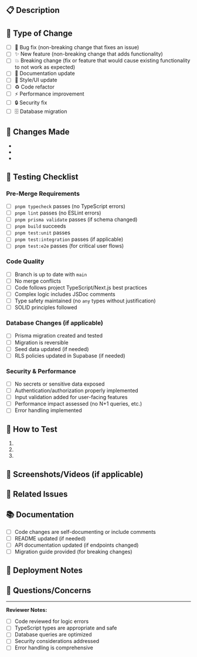 ## 📋 Description
<!-- Provide a clear and concise description of your changes -->


## 🔧 Type of Change
- [ ] 🐛 Bug fix (non-breaking change that fixes an issue)
- [ ] ✨ New feature (non-breaking change that adds functionality)
- [ ] 💥 Breaking change (fix or feature that would cause existing functionality to not work as expected)
- [ ] 📝 Documentation update
- [ ] 🎨 Style/UI update
- [ ] ♻️ Code refactor
- [ ] ⚡ Performance improvement
- [ ] 🔒 Security fix
- [ ] 🗄️ Database migration

## 📝 Changes Made
<!-- List the main changes in bullet points -->
- 
- 
- 

## 🧪 Testing Checklist

### Pre-Merge Requirements
- [ ] `pnpm typecheck` passes (no TypeScript errors)
- [ ] `pnpm lint` passes (no ESLint errors)
- [ ] `pnpm prisma validate` passes (if schema changed)
- [ ] `pnpm build` succeeds
- [ ] `pnpm test:unit` passes
- [ ] `pnpm test:integration` passes (if applicable)
- [ ] `pnpm test:e2e` passes (for critical user flows)

### Code Quality
- [ ] Branch is up to date with `main`
- [ ] No merge conflicts
- [ ] Code follows project TypeScript/Next.js best practices
- [ ] Complex logic includes JSDoc comments
- [ ] Type safety maintained (no `any` types without justification)
- [ ] SOLID principles followed

### Database Changes (if applicable)
- [ ] Prisma migration created and tested
- [ ] Migration is reversible
- [ ] Seed data updated (if needed)
- [ ] RLS policies updated in Supabase (if needed)

### Security & Performance
- [ ] No secrets or sensitive data exposed
- [ ] Authentication/authorization properly implemented
- [ ] Input validation added for user-facing features
- [ ] Performance impact assessed (no N+1 queries, etc.)
- [ ] Error handling implemented

## 🧪 How to Test
<!-- Describe the testing steps performed -->

1. 
2. 
3. 

## 📸 Screenshots/Videos (if applicable)
<!-- Add screenshots or screen recordings for UI changes -->


## 🔗 Related Issues
<!-- Link related issues using keywords: Closes #123, Fixes #456, Related to #789 -->


## 📚 Documentation
- [ ] Code changes are self-documenting or include comments
- [ ] README updated (if needed)
- [ ] API documentation updated (if endpoints changed)
- [ ] Migration guide provided (for breaking changes)

## 🚀 Deployment Notes
<!-- Any special deployment considerations? -->


## 🤔 Questions/Concerns
<!-- Any uncertainties or items needing review? -->


---

**Reviewer Notes:**
- [ ] Code reviewed for logic errors
- [ ] TypeScript types are appropriate and safe
- [ ] Database queries are optimized
- [ ] Security considerations addressed
- [ ] Error handling is comprehensive

